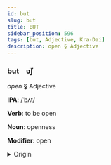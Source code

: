 ```yaml
---
id: but
slug: but
title: BUT
sidebar_position: 596
tags: [but, Adjective, Kra-Dai]
description: open § Adjective
---
```


### but&emsp;<span kind="abugida">ʋ̆ʃ</span>

*open* **§** Adjective

**IPA**: /ˈbʌt/

**Verb**: to be open

**Noun**: openness

**Modifier**: open

<details>
    <summary>Origin</summary>
    Thai เปิด bpə̀ət /pɤːt̚˨˩/<br/>
    <em>Kra-Dai Language Family</em>
</details>